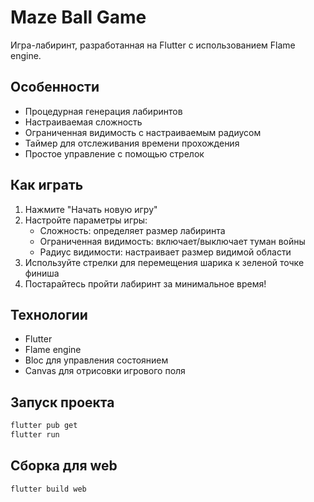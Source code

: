 # Maze Ball Game

Игра-лабиринт, разработанная на Flutter с использованием Flame engine.

## Особенности

- Процедурная генерация лабиринтов
- Настраиваемая сложность
- Ограниченная видимость с настраиваемым радиусом
- Таймер для отслеживания времени прохождения
- Простое управление с помощью стрелок

## Как играть

1. Нажмите "Начать новую игру"
2. Настройте параметры игры:
   - Сложность: определяет размер лабиринта
   - Ограниченная видимость: включает/выключает туман войны
   - Радиус видимости: настраивает размер видимой области
3. Используйте стрелки для перемещения шарика к зеленой точке финиша
4. Постарайтесь пройти лабиринт за минимальное время!

## Технологии

- Flutter
- Flame engine
- Bloc для управления состоянием
- Canvas для отрисовки игрового поля

## Запуск проекта

```bash
flutter pub get
flutter run
```

## Сборка для web

```bash
flutter build web
```
